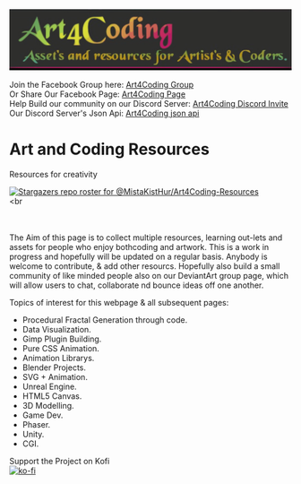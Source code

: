 <img src="/Imgs/Jpgs/Art4Coding.jpg" style="margin:auto;">

Join the Facebook Group here: <a href="https://www.facebook.com/groups/657329864926380">Art4Coding Group</a><br>
Or Share Our Facebook Page: <a href="https://www.facebook.com/OpenSourceProjectz">Art4Coding Page</a><br>
Help Build our community on our Discord Server: <a href="https://discord.gg/Ka2N7yt55b">Art4Coding Discord Invite</a><br>
Our Discord Server's Json Api: <a href="https://discord.com/api/guilds/773912708180344872/widget.json">Art4Coding json api</a><br>

# Art and Coding Resources  <br>
 Resources for creativity   <br>
 
[![Stargazers repo roster for @MistaKistHur/Art4Coding-Resources](https://reporoster.com/stars/MistaKistHur/Art4Coding-Resources)](https://github.com/MistaKistHur/Art4Coding-Resources/stargazers)    
<br<br><br>

<br>
 The Aim of this page is to collect multiple resources, learning out-lets and assets for
people who enjoy bothcoding and artwork. This is a work in progress and hopefully will be updated
on a regular basis. Anybody is welcome to contribute, & add other resourcs.
Hopefully also build a small community of like minded people also on our DeviantArt group page,
which will allow users to chat, collaborate nd bounce ideas off one another.


Topics of interest for this webpage & all subsequent pages:
  * Procedural Fractal Generation through code.
  * Data Visualization. 
  * Gimp Plugin Building.
  * Pure CSS Animation.
  * Animation Librarys.  
  * Blender Projects.  
  * SVG + Animation.
  * Unreal Engine.  
  * HTML5 Canvas.  
  * 3D Modelling.
  * Game Dev.  
  * Phaser.
  * Unity.  
  * CGI.

<span>Support the Project on Kofi</span>  
[![ko-fi](https://www.ko-fi.com/img/githubbutton_sm.svg)](https://ko-fi.com/N4N62IBAH)








  
